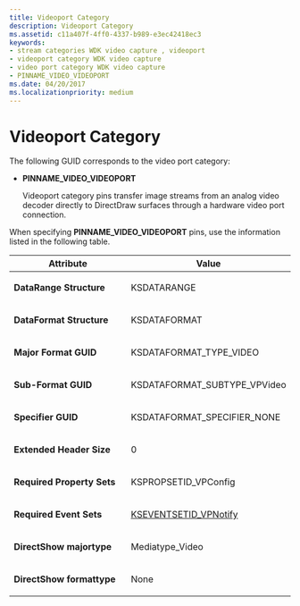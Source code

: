 ```yaml
---
title: Videoport Category
description: Videoport Category
ms.assetid: c11a407f-4ff0-4337-b989-e3ec42418ec3
keywords:
- stream categories WDK video capture , videoport
- videoport category WDK video capture
- video port category WDK video capture
- PINNAME_VIDEO_VIDEOPORT
ms.date: 04/20/2017
ms.localizationpriority: medium
---
```


# Videoport Category


The following GUID corresponds to the video port category:

-   **PINNAME\_VIDEO\_VIDEOPORT**

    Videoport category pins transfer image streams from an analog video decoder directly to DirectDraw surfaces through a hardware video port connection.

When specifying **PINNAME\_VIDEO\_VIDEOPORT** pins, use the information listed in the following table.

<table>
<colgroup>
<col width="50%" />
<col width="50%" />
</colgroup>
<thead>
<tr class="header">
<th>Attribute</th>
<th>Value</th>
</tr>
</thead>
<tbody>
<tr class="odd">
<td><p><strong>DataRange Structure</strong></p></td>
<td><p>KSDATARANGE</p></td>
</tr>
<tr class="even">
<td><p><strong>DataFormat Structure</strong></p></td>
<td><p>KSDATAFORMAT</p></td>
</tr>
<tr class="odd">
<td><p><strong>Major Format GUID</strong></p></td>
<td><p>KSDATAFORMAT_TYPE_VIDEO</p></td>
</tr>
<tr class="even">
<td><p><strong>Sub-Format GUID</strong></p></td>
<td><p>KSDATAFORMAT_SUBTYPE_VPVideo</p></td>
</tr>
<tr class="odd">
<td><p><strong>Specifier GUID</strong></p></td>
<td><p>KSDATAFORMAT_SPECIFIER_NONE</p></td>
</tr>
<tr class="even">
<td><p><strong>Extended Header Size</strong></p></td>
<td><p>0</p></td>
</tr>
<tr class="odd">
<td><p><strong>Required Property Sets</strong></p></td>
<td><p>KSPROPSETID_VPConfig</p></td>
</tr>
<tr class="even">
<td><p><strong>Required Event Sets</strong></p></td>
<td><p><a href="https://docs.microsoft.com/windows-hardware/drivers/stream/kseventsetid-vpnotify" data-raw-source="[KSEVENTSETID_VPNotify](https://docs.microsoft.com/windows-hardware/drivers/stream/kseventsetid-vpnotify)">KSEVENTSETID_VPNotify</a></p></td>
</tr>
<tr class="odd">
<td><p><strong>DirectShow majortype</strong></p></td>
<td><p>Mediatype_Video</p></td>
</tr>
<tr class="even">
<td><p><strong>DirectShow formattype</strong></p></td>
<td><p>None</p></td>
</tr>
</tbody>
</table>

 

 

 




